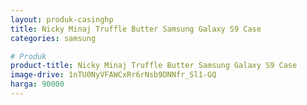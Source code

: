 ```yaml
---
layout: produk-casinghp
title: Nicky Minaj Truffle Butter Samsung Galaxy S9 Case
categories: samsung

# Produk
product-title: Nicky Minaj Truffle Butter Samsung Galaxy S9 Case
image-drive: 1nTU0NyVFAWCxRr6rNsb9DNNfr_Sl1-GQ
harga: 90000
---
```

